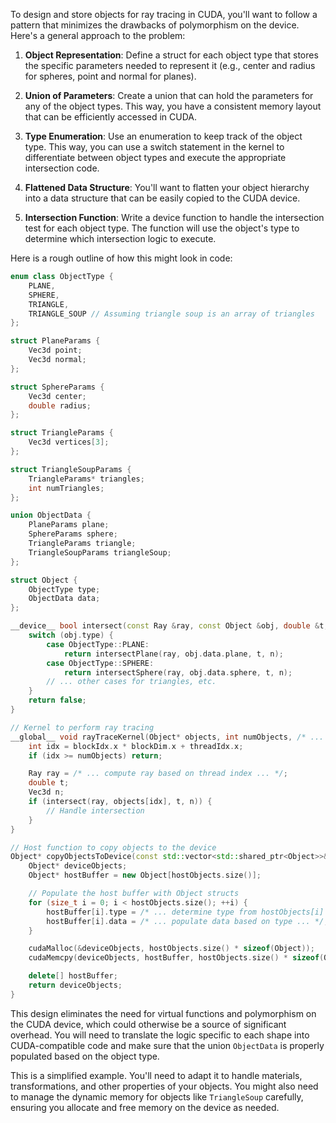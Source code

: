 To design and store objects for ray tracing in CUDA, you'll want to follow a pattern that minimizes the drawbacks of polymorphism on the device. Here's a general approach to the problem:

1. **Object Representation**: Define a struct for each object type that stores the specific parameters needed to represent it (e.g., center and radius for spheres, point and normal for planes).

2. **Union of Parameters**: Create a union that can hold the parameters for any of the object types. This way, you have a consistent memory layout that can be efficiently accessed in CUDA.

3. **Type Enumeration**: Use an enumeration to keep track of the object type. This way, you can use a switch statement in the kernel to differentiate between object types and execute the appropriate intersection code.

4. **Flattened Data Structure**: You'll want to flatten your object hierarchy into a data structure that can be easily copied to the CUDA device.

5. **Intersection Function**: Write a device function to handle the intersection test for each object type. The function will use the object's type to determine which intersection logic to execute.

Here is a rough outline of how this might look in code:

```cpp
enum class ObjectType {
    PLANE,
    SPHERE,
    TRIANGLE,
    TRIANGLE_SOUP // Assuming triangle soup is an array of triangles
};

struct PlaneParams {
    Vec3d point;
    Vec3d normal;
};

struct SphereParams {
    Vec3d center;
    double radius;
};

struct TriangleParams {
    Vec3d vertices[3];
};

struct TriangleSoupParams {
    TriangleParams* triangles;
    int numTriangles;
};

union ObjectData {
    PlaneParams plane;
    SphereParams sphere;
    TriangleParams triangle;
    TriangleSoupParams triangleSoup;
};

struct Object {
    ObjectType type;
    ObjectData data;
};

__device__ bool intersect(const Ray &ray, const Object &obj, double &t, Vec3d &n) {
    switch (obj.type) {
        case ObjectType::PLANE:
            return intersectPlane(ray, obj.data.plane, t, n);
        case ObjectType::SPHERE:
            return intersectSphere(ray, obj.data.sphere, t, n);
        // ... other cases for triangles, etc.
    }
    return false;
}

// Kernel to perform ray tracing
__global__ void rayTraceKernel(Object* objects, int numObjects, /* ... other params ... */) {
    int idx = blockIdx.x * blockDim.x + threadIdx.x;
    if (idx >= numObjects) return;

    Ray ray = /* ... compute ray based on thread index ... */;
    double t;
    Vec3d n;
    if (intersect(ray, objects[idx], t, n)) {
        // Handle intersection
    }
}

// Host function to copy objects to the device
Object* copyObjectsToDevice(const std::vector<std::shared_ptr<Object>>& hostObjects) {
    Object* deviceObjects;
    Object* hostBuffer = new Object[hostObjects.size()];

    // Populate the host buffer with Object structs
    for (size_t i = 0; i < hostObjects.size(); ++i) {
        hostBuffer[i].type = /* ... determine type from hostObjects[i] ... */;
        hostBuffer[i].data = /* ... populate data based on type ... */;
    }

    cudaMalloc(&deviceObjects, hostObjects.size() * sizeof(Object));
    cudaMemcpy(deviceObjects, hostBuffer, hostObjects.size() * sizeof(Object), cudaMemcpyHostToDevice);

    delete[] hostBuffer;
    return deviceObjects;
}
```

This design eliminates the need for virtual functions and polymorphism on the CUDA device, which could otherwise be a source of significant overhead. You will need to translate the logic specific to each shape into CUDA-compatible code and make sure that the union `ObjectData` is properly populated based on the object type. 

This is a simplified example. You'll need to adapt it to handle materials, transformations, and other properties of your objects. You might also need to manage the dynamic memory for objects like `TriangleSoup` carefully, ensuring you allocate and free memory on the device as needed.